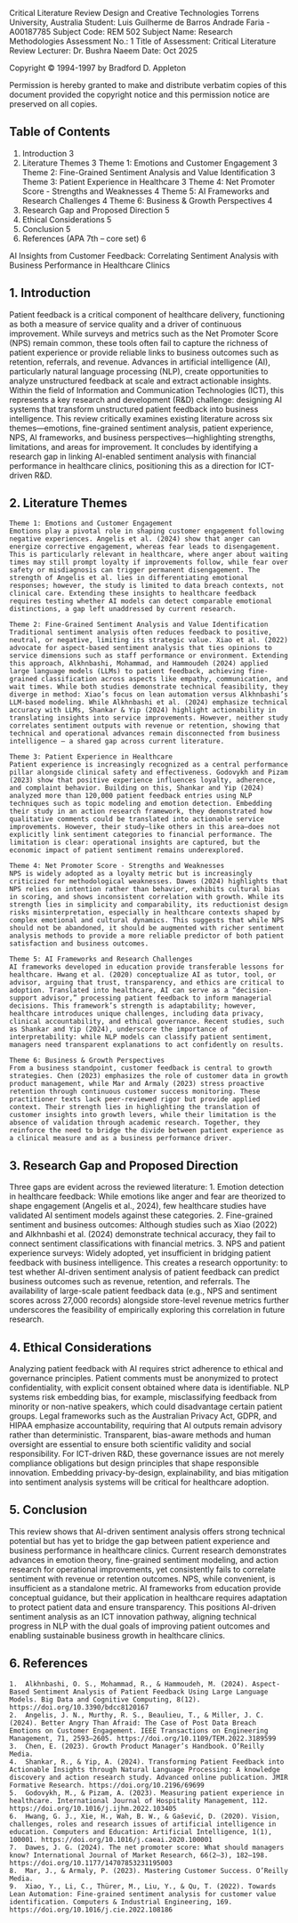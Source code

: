 Critical Literature Review
Design and Creative Technologies
Torrens University, Australia
Student:
Luis Guilherme de Barros Andrade Faria - A00187785
Subject Code: 
REM 502
Subject Name: 
Research Methodologies
Assessment No.: 1
Title of Assessment: 
Critical Literature Review
Lecturer: Dr. Bushra Naeem
Date: Oct 2025

Copyright © 1994-1997 by Bradford D. Appleton

Permission is hereby granted to make and distribute verbatim copies of this document provided the copyright notice and this permission notice are preserved on all copies.

## Table of Contents
1. Introduction	3
2. Literature Themes	3
Theme 1: Emotions and Customer Engagement	3
Theme 2: Fine-Grained Sentiment Analysis and Value Identification	3
Theme 3: Patient Experience in Healthcare	3
Theme 4: Net Promoter Score - Strengths and Weaknesses	4
Theme 5: AI Frameworks and Research Challenges	4
Theme 6: Business & Growth Perspectives	4
3. Research Gap and Proposed Direction	5
4. Ethical Considerations	5
5. Conclusion	5
6. References (APA 7th – core set)	6

AI Insights from Customer Feedback: Correlating Sentiment Analysis with Business Performance in Healthcare Clinics

## 1. Introduction
Patient feedback is a critical component of healthcare delivery, functioning as both a measure of service quality and a driver of continuous improvement. While surveys and metrics such as the Net Promoter Score (NPS) remain common, these tools often fail to capture the richness of patient experience or provide reliable links to business outcomes such as retention, referrals, and revenue. Advances in artificial intelligence (AI), particularly natural language processing (NLP), create opportunities to analyze unstructured feedback at scale and extract actionable insights.
Within the field of Information and Communication Technologies (ICT), this represents a key research and development (R&D) challenge: designing AI systems that transform unstructured patient feedback into business intelligence. This review critically examines existing literature across six themes—emotions, fine-grained sentiment analysis, patient experience, NPS, AI frameworks, and business perspectives—highlighting strengths, limitations, and areas for improvement. It concludes by identifying a research gap in linking AI-enabled sentiment analysis with financial performance in healthcare clinics, positioning this as a direction for ICT-driven R&D.

## 2. Literature Themes
    Theme 1: Emotions and Customer Engagement 
    Emotions play a pivotal role in shaping customer engagement following negative experiences. Angelis et al. (2024) show that anger can energize corrective engagement, whereas fear leads to disengagement. This is particularly relevant in healthcare, where anger about waiting times may still prompt loyalty if improvements follow, while fear over safety or misdiagnosis can trigger permanent disengagement. The strength of Angelis et al. lies in differentiating emotional responses; however, the study is limited to data breach contexts, not clinical care. Extending these insights to healthcare feedback requires testing whether AI models can detect comparable emotional distinctions, a gap left unaddressed by current research.

    Theme 2: Fine-Grained Sentiment Analysis and Value Identification
    Traditional sentiment analysis often reduces feedback to positive, neutral, or negative, limiting its strategic value. Xiao et al. (2022) advocate for aspect-based sentiment analysis that ties opinions to service dimensions such as staff performance or environment. Extending this approach, Alkhnbashi, Mohammad, and Hammoudeh (2024) applied large language models (LLMs) to patient feedback, achieving fine-grained classification across aspects like empathy, communication, and wait times. While both studies demonstrate technical feasibility, they diverge in method: Xiao’s focus on lean automation versus Alkhnbashi’s LLM-based modeling. While Alkhnbashi et al. (2024) emphasize technical accuracy with LLMs, Shankar & Yip (2024) highlight actionability in translating insights into service improvements. However, neither study correlates sentiment outputs with revenue or retention, showing that technical and operational advances remain disconnected from business intelligence — a shared gap across current literature.

    Theme 3: Patient Experience in Healthcare
    Patient experience is increasingly recognized as a central performance pillar alongside clinical safety and effectiveness. Godovykh and Pizam (2023) show that positive experience influences loyalty, adherence, and complaint behavior. Building on this, Shankar and Yip (2024) analyzed more than 120,000 patient feedback entries using NLP techniques such as topic modeling and emotion detection. Embedding their study in an action research framework, they demonstrated how qualitative comments could be translated into actionable service improvements. However, their study—like others in this area—does not explicitly link sentiment categories to financial performance. The limitation is clear: operational insights are captured, but the economic impact of patient sentiment remains underexplored.

    Theme 4: Net Promoter Score - Strengths and Weaknesses
    NPS is widely adopted as a loyalty metric but is increasingly criticized for methodological weaknesses. Dawes (2024) highlights that NPS relies on intention rather than behavior, exhibits cultural bias in scoring, and shows inconsistent correlation with growth. While its strength lies in simplicity and comparability, its reductionist design risks misinterpretation, especially in healthcare contexts shaped by complex emotional and cultural dynamics. This suggests that while NPS should not be abandoned, it should be augmented with richer sentiment analysis methods to provide a more reliable predictor of both patient satisfaction and business outcomes.

    Theme 5: AI Frameworks and Research Challenges
    AI frameworks developed in education provide transferable lessons for healthcare. Hwang et al. (2020) conceptualize AI as tutor, tool, or advisor, arguing that trust, transparency, and ethics are critical to adoption. Translated into healthcare, AI can serve as a “decision-support advisor,” processing patient feedback to inform managerial decisions. This framework’s strength is adaptability; however, healthcare introduces unique challenges, including data privacy, clinical accountability, and ethical governance. Recent studies, such as Shankar and Yip (2024), underscore the importance of interpretability: while NLP models can classify patient sentiment, managers need transparent explanations to act confidently on results.

    Theme 6: Business & Growth Perspectives
    From a business standpoint, customer feedback is central to growth strategies. Chen (2023) emphasizes the role of customer data in growth product management, while Mar and Armaly (2023) stress proactive retention through continuous customer success monitoring. These practitioner texts lack peer-reviewed rigor but provide applied context. Their strength lies in highlighting the translation of customer insights into growth levers, while their limitation is the absence of validation through academic research. Together, they reinforce the need to bridge the divide between patient experience as a clinical measure and as a business performance driver.

## 3. Research Gap and Proposed Direction
Three gaps are evident across the reviewed literature:
    1.	Emotion detection in healthcare feedback: While emotions like anger and fear are theorized to shape engagement (Angelis et al., 2024), few healthcare studies have validated AI sentiment models against these categories.
    2.	Fine-grained sentiment and business outcomes: Although studies such as Xiao (2022) and Alkhnbashi et al. (2024) demonstrate technical accuracy, they fail to connect sentiment classifications with financial metrics.
    3.	NPS and patient experience surveys: Widely adopted, yet insufficient in bridging patient feedback with business intelligence.
    This creates a research opportunity: to test whether AI-driven sentiment analysis of patient feedback can predict business outcomes such as revenue, retention, and referrals. The availability of large-scale patient feedback data (e.g., NPS and sentiment scores across 27,000 records) alongside store-level revenue metrics further underscores the feasibility of empirically exploring this correlation in future research.

## 4. Ethical Considerations
Analyzing patient feedback with AI requires strict adherence to ethical and governance principles. Patient comments must be anonymized to protect confidentiality, with explicit consent obtained where data is identifiable. NLP systems risk embedding bias, for example, misclassifying feedback from minority or non-native speakers, which could disadvantage certain patient groups. Legal frameworks such as the Australian Privacy Act, GDPR, and HIPAA emphasize accountability, requiring that AI outputs remain advisory rather than deterministic. Transparent, bias-aware methods and human oversight are essential to ensure both scientific validity and social responsibility. For ICT-driven R&D, these governance issues are not merely compliance obligations but design principles that shape responsible innovation. Embedding privacy-by-design, explainability, and bias mitigation into sentiment analysis systems will be critical for healthcare adoption.

## 5. Conclusion
This review shows that AI-driven sentiment analysis offers strong technical potential but has yet to bridge the gap between patient experience and business performance in healthcare clinics. Current research demonstrates advances in emotion theory, fine-grained sentiment modeling, and action research for operational improvements, yet consistently fails to correlate sentiment with revenue or retention outcomes. NPS, while convenient, is insufficient as a standalone metric. AI frameworks from education provide conceptual guidance, but their application in healthcare requires adaptation to protect patient data and ensure transparency. This positions AI-driven sentiment analysis as an ICT innovation pathway, aligning technical progress in NLP with the dual goals of improving patient outcomes and enabling sustainable business growth in healthcare clinics.

## 6. References
    1.	Alkhnbashi, O. S., Mohammad, R., & Hammoudeh, M. (2024). Aspect-Based Sentiment Analysis of Patient Feedback Using Large Language Models. Big Data and Cognitive Computing, 8(12). https://doi.org/10.3390/bdcc8120167
    2.	Angelis, J. N., Murthy, R. S., Beaulieu, T., & Miller, J. C. (2024). Better Angry Than Afraid: The Case of Post Data Breach Emotions on Customer Engagement. IEEE Transactions on Engineering Management, 71, 2593–2605. https://doi.org/10.1109/TEM.2022.3189599
    3.	Chen, E. (2023). Growth Product Manager’s Handbook. O’Reilly Media.
    4.	Shankar, R., & Yip, A. (2024). Transforming Patient Feedback into Actionable Insights through Natural Language Processing: A knowledge discovery and action research study. Advanced online publication. JMIR Formative Research. https://doi.org/10.2196/69699
    5.	Godovykh, M., & Pizam, A. (2023). Measuring patient experience in healthcare. International Journal of Hospitality Management, 112. https://doi.org/10.1016/j.ijhm.2022.103405
    6.	Hwang, G. J., Xie, H., Wah, B. W., & Gašević, D. (2020). Vision, challenges, roles and research issues of artificial intelligence in education. Computers and Education: Artificial Intelligence, 1(1), 100001. https://doi.org/10.1016/j.caeai.2020.100001
    7.	Dawes, J. G. (2024). The net promoter score: What should managers know? International Journal of Market Research, 66(2–3), 182–198. https://doi.org/10.1177/14707853231195003
    8.	Mar, J., & Armaly, P. (2023). Mastering Customer Success. O’Reilly Media.
    9.	Xiao, Y., Li, C., Thürer, M., Liu, Y., & Qu, T. (2022). Towards Lean Automation: Fine-grained sentiment analysis for customer value identification. Computers & Industrial Engineering, 169. https://doi.org/10.1016/j.cie.2022.108186


